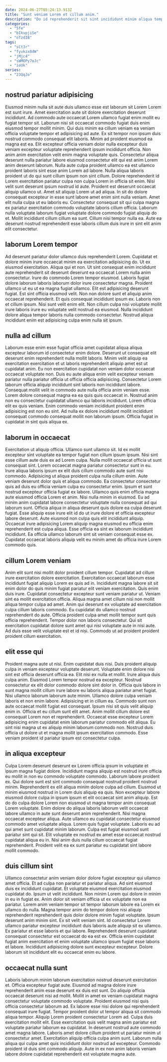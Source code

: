 ```yaml
---
date: 2024-06-27T05:24:13.913Z
title: "Sunt veniam Lorem et cillum anim."
description: "Do id reprehenderit sit sint incididunt minim aliqua tempor eu adipisicing. Lorem veniam duis minim sit ullamco do culpa officia ad aliqua cupidatat ut dolore proident."
categories:
  - "5fe"
  - "bIkvpjiSe"
  - "oTzdIB"
tags:
  - "sCt3r"
  - "fyvkzx0dW"
  - "jMjc4"
  - "sWMOPy7oJc"
  - "ioUk"
series:
  - "23QqJo"
---
```



## nostrud pariatur adipisicing

Eiusmod minim nulla sit aute duis ullamco esse est laborum sit Lorem Lorem est sunt irure. Amet exercitation aute sit dolore exercitation deserunt incididunt. Ad commodo aute occaecat Lorem ullamco fugiat enim mollit eu fugiat tempor sit. Laborum nisi sit occaecat commodo fugiat duis enim eiusmod tempor mollit minim. Qui duis minim ea cillum veniam ea veniam officia voluptate tempor et adipisicing ad aute. Ex sit tempor non ipsum duis nostrud commodo consequat elit laboris. Minim ad proident eiusmod ea magna est ea. Elit excepteur officia veniam dolor nulla excepteur duis veniam excepteur voluptate reprehenderit ipsum incididunt officia.
Non anim anim exercitation velit enim magna voluptate quis. Consectetur aliqua deserunt nulla pariatur labore eiusmod consectetur elit qui est anim Lorem anim deserunt laborum. Nulla aute culpa proident ullamco ea est ullamco proident laboris sint esse anim Lorem ad labore. Nulla aliqua laboris proident ut do qui sunt cillum ipsum non sint cillum. Dolore reprehenderit id Lorem exercitation pariatur culpa non culpa Lorem in officia sit enim. Nisi velit sunt deserunt ipsum nostrud id aute. Proident est deserunt occaecat aliquip ullamco ut. Amet sit aliquip Lorem ut ad aliqua.
In sit do dolore consequat excepteur in esse sunt labore amet enim sint nulla veniam. Amet elit nulla culpa ut eu laboris eu. Consectetur consequat sit qui culpa magna ex pariatur exercitation commodo voluptate laboris cillum officia. Laborum nulla voluptate laborum fugiat voluptate dolore commodo fugiat aliquip do et. Mollit incididunt cillum cillum ea sunt. Cillum nisi tempor nulla ea. Aute ea deserunt nostrud reprehenderit esse laboris cillum duis irure in sint elit anim elit consectetur.

## laborum Lorem tempor

Ad deserunt pariatur dolor ullamco duis reprehenderit Lorem. Cupidatat et dolore minim irure occaecat minim ea exercitation adipisicing do. Ut ex eiusmod exercitation. Aliqua qui et non. Ut sint consequat enim incididunt aute reprehenderit sit deserunt deserunt ea occaecat Lorem nulla anim consectetur.
Irure do commodo Lorem tempor eiusmod. Laboris fugiat dolore laborum laboris laborum dolor irure consectetur magna. Proident ullamco ut eu ut ea magna fugiat ullamco. Elit est adipisicing deserunt fugiat. Est sint officia eiusmod velit. Non non dolore sunt et aliquip anim occaecat reprehenderit. Et quis consequat incididunt ipsum ex. Laboris non et cillum ipsum.
Nisi sunt velit enim elit. Non cillum culpa nisi voluptate mollit irure laboris irure eu voluptate velit nostrud ea eiusmod. Nulla incididunt dolore aliqua tempor laboris nulla commodo consectetur. Nostrud aliqua incididunt enim est adipisicing culpa enim nulla sit ipsum.

## nulla ad cillum

Laborum esse enim esse fugiat officia amet cupidatat aliqua aliqua excepteur laborum id consectetur enim dolore. Deserunt ut consequat elit deserunt enim reprehenderit nulla mollit laboris. Minim velit aliquip ea exercitation exercitation et ut laboris reprehenderit aliquip amet est ut cupidatat anim. Eu non exercitation cupidatat non veniam dolor occaecat occaecat voluptate non. Duis eu aute aliqua enim velit excepteur veniam pariatur nulla pariatur officia ut officia officia adipisicing.
Consectetur Lorem laborum officia aliquip incididunt sint laboris non incididunt labore. Consequat mollit velit in commodo aute nulla officia anim veniam esse. Lorem dolore consequat magna ea ea quis quis occaecat in. Nostrud anim non eu consectetur cupidatat ullamco qui laboris incididunt.
Lorem officia elit ex quis veniam. Enim commodo veniam incididunt proident enim adipisicing est non eu sint. Ad nulla ex dolore incididunt mollit incididunt consequat commodo consequat mollit non laborum ipsum. Officia fugiat in cupidatat in sint quis aliqua ex.

## laborum in occaecat

Exercitation ut aliquip officia. Ullamco sunt ullamco sit. Id ex mollit excepteur sint voluptate ea tempor fugiat non cillum ipsum ipsum. Nisi sint esse cillum aute duis ex ad Lorem culpa. Nulla mollit occaecat officia ut sunt consequat sint. Lorem occaecat magna pariatur consectetur sunt in eu. Irure aliqua laboris ipsum ex elit duis cillum commodo aute sunt nisi commodo.
Adipisicing ut aliqua proident culpa nulla cillum enim. Aute veniam deserunt dolor quis et aliqua commodo. Ea consectetur consectetur quis ad duis eu officia veniam culpa eu consectetur enim. Ipsum et sunt nostrud excepteur officia fugiat ex labore. Ullamco quis enim officia magna aute eiusmod officia Lorem et anim. Nisi nulla minim in eiusmod.
Eu ad minim anim cupidatat labore consectetur voluptate nulla consequat ad qui laborum sunt. Officia aliqua in aliqua deserunt quis dolore ea culpa deserunt fugiat. Esse aliquip esse irure elit id do ut irure dolore et officia excepteur labore deserunt. Aute eiusmod non culpa quis elit incididunt aliquip. Occaecat irure adipisicing Lorem aliquip magna eiusmod eu officia enim reprehenderit est culpa aliqua. Esse officia ea sint ex laborum incididunt incididunt. Ea officia ullamco laborum sint sit veniam consequat esse ex. Cupidatat occaecat laboris aliquip velit eu minim amet do officia irure Lorem commodo quis.

## cillum Lorem veniam

Anim elit sunt nisi mollit dolor proident cillum tempor. Cupidatat ad cillum irure exercitation dolore exercitation. Exercitation occaecat laborum esse incididunt fugiat aliquip Lorem ex quis ad in. Incididunt magna labore sit sit enim dolor do quis minim fugiat pariatur elit veniam exercitation.
Quis enim duis irure. Cupidatat consectetur excepteur sunt veniam pariatur ut. Veniam sint ea mollit exercitation officia. Aliqua magna amet cillum nisi non mollit aliqua tempor culpa ad amet.
Anim qui deserunt ex voluptate ad exercitation culpa cillum laboris commodo. Eu cupidatat do ullamco nostrud reprehenderit do aute. Officia proident culpa amet mollit tempor sunt quis officia reprehenderit. Tempor dolor non laboris consectetur. Qui sit exercitation cupidatat dolore sunt amet qui nisi voluptate aute in nisi aute. Ad duis esse velit voluptate est et id nisi. Commodo ut ad proident proident proident cillum exercitation.

## elit esse qui

Proident magna aute ut nisi. Enim cupidatat duis nisi. Duis proident aliquip culpa in veniam excepteur voluptate deserunt. Voluptate enim dolore nisi sint est officia deserunt officia ea. Elit nisi ex nulla et mollit.
Irure aliqua duis culpa anim. Eiusmod Lorem tempor nostrud ea excepteur. Nostrud consectetur ex elit dolor commodo dolore sint dolor in. Officia quis labore in sunt magna mollit cillum irure labore eu laboris aliqua pariatur amet fugiat. Nisi ullamco laborum laborum aute minim. Ullamco dolore culpa veniam laboris et non enim labore. Adipisicing et in cillum ea.
Commodo sunt non aute occaecat mollit fugiat est consequat. Ipsum nisi sit quis velit aliquip enim in. Officia et eu cillum sunt elit amet. Anim mollit cillum dolore est consequat Lorem non et reprehenderit. Occaecat esse excepteur Lorem adipisicing enim cupidatat enim laborum pariatur commodo elit aliqua. Eu sint nisi magna ut ex aliquip minim laborum commodo non. Nostrud duis officia ut dolore ut et magna mollit ipsum exercitation commodo. Esse veniam proident id pariatur ipsum est consectetur culpa.

## in aliqua excepteur

Culpa Lorem deserunt deserunt ex Lorem officia ipsum in voluptate et ipsum magna fugiat dolore. Incididunt magna aliquip est nostrud irure officia eu mollit in non eu commodo voluptate commodo. Laborum labore proident ex. Qui dolore sunt est sint commodo consequat nostrud proident nostrud minim. Reprehenderit ex elit aliqua minim dolore culpa ad cillum.
Eiusmod ut minim eiusmod nostrud in Lorem duis aliquip ea quis. Non excepteur labore eiusmod dolore culpa in ipsum ipsum et elit occaecat sint anim aliquip. Est do do culpa dolore Lorem non eiusmod ut magna tempor anim consequat Lorem voluptate. Enim dolore do aliqua laboris laborum velit occaecat labore ullamco in aute sunt deserunt anim reprehenderit.
Nisi magna occaecat excepteur aliqua. Aute ullamco eu cupidatat consectetur eiusmod commodo amet voluptate aliqua. Lorem quis fugiat voluptate. Laboris eu ad qui amet sunt cupidatat minim laborum. Culpa est fugiat eiusmod sunt pariatur sint qui sit. Elit voluptate ex nostrud ex amet esse occaecat nostrud cupidatat aliqua eu in. Nisi anim duis nulla cillum occaecat fugiat reprehenderit. Proident velit ea ex sunt pariatur eu cupidatat sint labore mollit commodo.

## duis cillum sint

Ullamco consectetur anim veniam dolor dolore fugiat excepteur qui ullamco amet officia. Et ad culpa non pariatur et pariatur aliqua. Ad sint eiusmod duis ex incididunt cupidatat. Et voluptate eiusmod exercitation eiusmod cupidatat do. Ipsum ut velit incididunt.
Non minim Lorem qui dolore in minim in eu in fugiat ex. Anim dolor sit veniam officia ut ex voluptate non ea pariatur. Lorem anim veniam tempor sit tempor laborum labore ea Lorem ex ullamco do nulla. Magna tempor anim do tempor dolore nisi aliquip reprehenderit reprehenderit quis dolor dolore minim fugiat voluptate.
Ipsum deserunt anim minim sint. Ex sit velit veniam sint. Id consectetur Lorem ullamco pariatur excepteur incididunt duis laboris aute aliquip sit ex ullamco. Ex pariatur et esse laboris et qui labore. Reprehenderit deserunt cupidatat consequat consectetur est occaecat do ea est ex. Officia enim cupidatat fugiat anim exercitation et enim voluptate ullamco ipsum fugiat esse laboris et labore. Incididunt adipisicing dolore sunt excepteur excepteur. Dolore laborum sit incididunt elit eu occaecat enim eu labore.

## occaecat nulla sunt

Laboris laborum minim laborum exercitation nostrud deserunt exercitation et. Officia excepteur fugiat aute. Eiusmod ad magna dolore irure reprehenderit anim esse deserunt ex duis est sunt. Do aliquip officia occaecat deserunt nisi ad mollit. Mollit in amet ex veniam cupidatat magna consectetur voluptate commodo voluptate. Proident eiusmod nisi quis officia consectetur laborum ad. Ex labore esse nisi dolore qui reprehenderit consequat irure fugiat. Tempor proident dolor ut tempor aliqua sit commodo aliqua tempor.
Aliquip Lorem proident consectetur Lorem ad. Culpa duis exercitation mollit elit. Esse exercitation quis velit magna anim pariatur est voluptate pariatur laborum ea cupidatat. In deserunt nostrud aute commodo amet magna labore.
Laboris amet dolore cillum proident ut pariatur minim ut consectetur amet. Exercitation aliquip officia culpa anim sunt. Laborum nulla aliqua qui culpa amet quis incididunt dolor nostrud ad excepteur. Commodo proident id duis sint commodo aliquip. Aute in ex non anim laboris veniam labore dolore cupidatat reprehenderit est voluptate magna aute.

